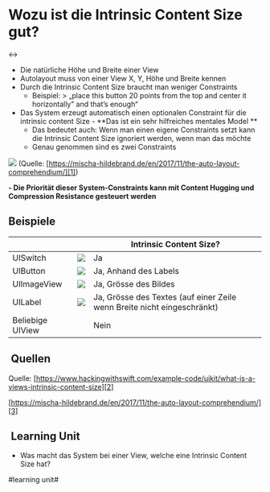 # Wozu ist die Intrinsic Content Size gut?
↔️
- Die natürliche Höhe und Breite einer View
- Autolayout muss von einer View X, Y, Höhe und Breite kennen
- Durch die Intrinsic Content Size braucht man weniger Constraints
	- Beispiel: \> „place this button 20 points from the top and center it horizontally” and that’s enough“
- Das System erzeugt automatisch einen optionalen Constraint für die intrinsic content Size - **Das ist ein sehr hilfreiches mentales Model **
	- Das bedeutet auch: Wenn man einen eigene Constraints setzt kann die Intrinsic Content Size ignoriert werden, wenn man das möchte
	- Genau genommen sind es zwei Constraints

![][image-1]
(Quelle: [https://mischa-hildebrand.de/en/2017/11/the-auto-layout-comprehendium/][1])

**- Die  Priorität dieser System-Constraints kann mit Content Hugging und Compression Resistance gesteuert werden**
## Beispiele

|                  |              | Intrinsic Content Size?                                                 |
| ---------------- | ------------ | ----------------------------------------------------------------------- |
| UISwitch         | ![][image-2] | Ja                                                                      |
| UIButton         | ![][image-3] | Ja, Anhand des Labels                                                   |
| UIImageView      | ![][image-4] | Ja, Grösse des Bildes                                                   |
| UILabel          | ![][image-5] | Ja, Grösse des Textes (auf einer Zeile wenn Breite nicht eingeschränkt) |
| Beliebige UIView |              | Nein                                                                    |

##  Quellen

Quelle: [https://www.hackingwithswift.com/example-code/uikit/what-is-a-views-intrinsic-content-size][2]

[https://mischa-hildebrand.de/en/2017/11/the-auto-layout-comprehendium/][3]

##  Learning Unit
- Was macht das System bei einer View, welche eine Intrinsic Content Size hat?

[1]:	https://mischa-hildebrand.de/en/2017/11/the-auto-layout-comprehendium/
[2]:	https://www.hackingwithswift.com/example-code/uikit/what-is-a-views-intrinsic-content-size
[3]:	https://mischa-hildebrand.de/en/2017/11/the-auto-layout-comprehendium/

[image-1]:	https://mischa-hildebrand.de/wordpress/wp-content/uploads/2017/10/Intrinsic-Content-Size-For-Real-400x279@2x.png
[image-2]:	https://mischa-hildebrand.de/wordpress/wp-content/uploads/2017/10/UISwitch.png
[image-3]:	https://mischa-hildebrand.de/wordpress/wp-content/uploads/2017/10/UIButton.png
[image-4]:	https://mischa-hildebrand.de/wordpress/wp-content/uploads/2017/10/UIImageView.png
[image-5]:	https://mischa-hildebrand.de/wordpress/wp-content/uploads/2017/10/UILabel.png

#learning unit#
